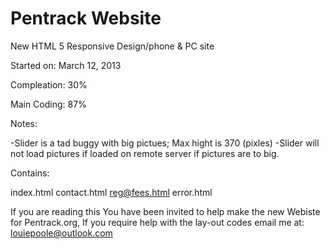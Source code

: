 Pentrack Website
================

New HTML 5 Responsive Design/phone &amp; PC site


Started on: March 12, 2013

Compleation: 30%

Main Coding: 87%





Notes:


-Slider is a tad buggy with big pictues; Max hight is 370 (pixles)
-Slider will not load pictures if loaded on remote server if pictures are to big.



Contains:

index.html
contact.html
reg@fees.html
error.html






If you are reading this You have been invited to help make the new Webiste for Pentrack.org, If you require help with the lay-out codes email me at: louiepoole@outlook.com


